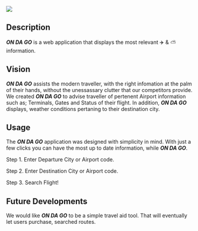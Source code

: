 ![](https://github.com/khalidmadih/ONDAGO-APP/blob/master/assets/Image/ODG_logo.png)

## Description
**_ON DA GO_** is a web application that displays the most relevant ✈️ & ⛅ information.

## Vision
**_ON DA GO_** assists the modern traveller, with the right infomation at the palm of their hands, without the unessassary clutter that our competitors provide. We created **_ON DA GO_** to advise traveller of pertenent Airport information such as; Terminals, Gates and Status of their flight. In addition, **_ON DA GO_** displays, weather conditions pertaning to their destination city.

## Usage
The **_ON DA GO_** application was designed with simplicity in mind. With just a few clicks you can have the most up to date information, while **_ON DA GO_**.

Step 1. Enter Departure City or Airport code.


Step 2. Enter Destination City or Airport code.


Step 3. Search Flight!


## Future Developments
We would like **_ON DA GO_** to be a simple travel aid tool. That will eventually let users purchase, searched routes. 

